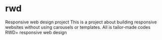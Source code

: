 # rwd
Responsive web design project
This is a project about building responsive websites without using carousels or templates. 
All is tailor-made codes 
RWD= responsive web design 

